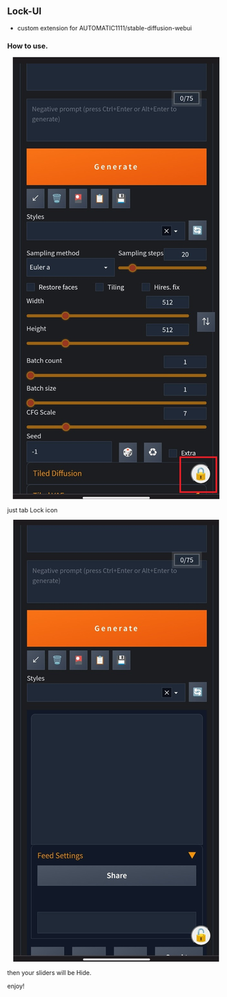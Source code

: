 ## Lock-UI


- custom extension for AUTOMATIC1111/stable-diffusion-webui

### How to use.

<p align="center">
 <img  src="asset/1.5.jpg" alt="1"/>
 </p>
just tab Lock icon

<p align="center">
 <img  src="asset/2.jpg" alt="2"/>
 </p>

then your sliders will be Hide.

enjoy!

